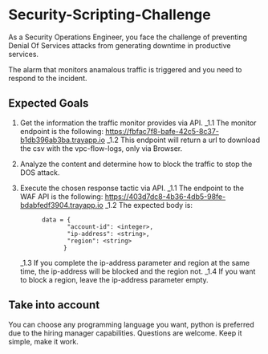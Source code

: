 # Security-Scripting-Challenge

As a Security Operations Engineer, you face the challenge of preventing Denial Of Services attacks from generating downtime in productive services. 

The alarm that monitors anamalous traffic is triggered and you need to respond to the incident. 


## Expected Goals

1. Get the information the traffic monitor provides via API.
   _1.1 The monitor endpoint is the following: https://fbfac7f8-bafe-42c5-8c37-b1db396ab3ba.trayapp.io 
   _1.2 This endpoint will return a url to download the csv with the vpc-flow-logs, only via Browser.

2. Analyze the content and determine how to block the traffic to stop the DOS attack.
  
3. Execute the chosen response tactic via API.
   _1.1 The endpoint to the WAF API is the following: https://403d7dc8-4b36-4db5-98fe-bdabfedf3904.trayapp.io
   _1.2 The expected body is:
   ```
         data = {
                "account-id": <integer>,
                "ip-address": <string>,
                "region": <string>
               }
    ```
   _1.3 If you complete the ip-address parameter and region at the same time, the ip-address will be blocked and the region not. 
   _1.4 If you want to block a region, leave the ip-address parameter empty.

## Take into account
You can choose any programming language you want, python is preferred due to the hiring manager capabilities. 
Questions are welcome. 
Keep it simple, make it work. 


